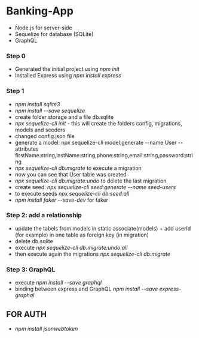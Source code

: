 # Banking-App
* Node.js for server-side
* Sequelize for database (SQLite)
* GraphQL

### Step 0

* Generated the initial project using *npm init*
* Installed Express using *npm install express*


### Step 1
* *npm install sqlite3*
* *npm install --save sequelize*
* create folder storage and a file db.sqlite
* *npx sequelize-cli init* - this will create the folders config, migrations, models and seeders
* changed config.json file
* generate a model: npx sequelize-cli model:generate --name User --attributes firstName:string,lastName:string,phone:string,email:string,password:string 
* *npx sequelize-cli db:migrate* to execute a migration
* now you can see that User table was created
* *npx sequelize-cli db:migrate:undo* to delete the last migration
* create seed: *npx sequelize-cli seed:generate --name seed-users* 
* to execute seeds *npx sequelize-cli db:seed:all*
* *npm install faker --save-dev* for faker

### Step 2: add a relationship
* update the tabels from models in static associate(models) + add userId (for example) in one table as foreign key (in migration)
* delete db.sqlite
* execute *npx sequelize-cli db:migrate:undo:all*
* then execute again the migrations *npx sequelize-cli db:migrate*

### Step 3: GraphQL
* execute *npm install --save graphql*
* binding between express and GraphQL *npm install --save express-graphql* 


## FOR AUTH
* *npm install jsonwebtoken*
